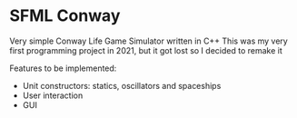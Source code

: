 # SFML Conway

Very simple Conway Life Game Simulator written in C++
This was my very first programming project in 2021, but it got lost so I decided to remake it

Features to be implemented:
- Unit constructors: statics, oscillators and spaceships
- User interaction
- GUI